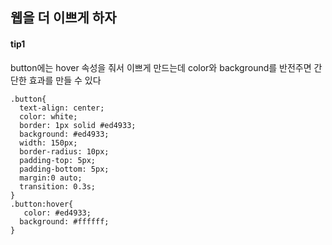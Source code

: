 ## 웹을 더 이쁘게 하자

#### tip1
button에는 hover 속성을 줘서 이쁘게 만드는데 color와 background를 반전주면 간단한 효과를 만들 수 있다

    .button{  
      text-align: center;  
      color: white;  
      border: 1px solid #ed4933;  
      background: #ed4933;  
      width: 150px;  
      border-radius: 10px;  
      padding-top: 5px;  
      padding-bottom: 5px;  
      margin:0 auto;  
      transition: 0.3s;  
    }  
    .button:hover{  
       color: #ed4933;  
      background: #ffffff;  
    }

<!--stackedit_data:
eyJoaXN0b3J5IjpbMTk2MTQ0NjkzXX0=
-->